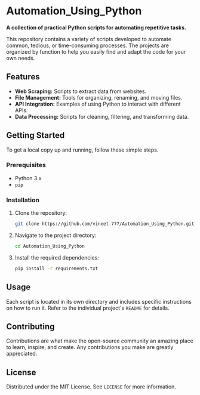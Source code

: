 # Automation_Using_Python

**A collection of practical Python scripts for automating repetitive tasks.**

This repository contains a variety of scripts developed to automate common, tedious, or time-consuming processes. The projects are organized by function to help you easily find and adapt the code for your own needs.

## Features
- **Web Scraping:** Scripts to extract data from websites.
- **File Management:** Tools for organizing, renaming, and moving files.
- **API Integration:** Examples of using Python to interact with different APIs.
- **Data Processing:** Scripts for cleaning, filtering, and transforming data.

## Getting Started
To get a local copy up and running, follow these simple steps.

### Prerequisites
- Python 3.x
- `pip`

### Installation
1.  Clone the repository:
    ```sh
    git clone https://github.com/vineet-777/Automation_Using_Python.git
    ```
2.  Navigate to the project directory:
    ```sh
    cd Automation_Using_Python
    ```
3.  Install the required dependencies:
    ```sh
    pip install -r requirements.txt
    ```

## Usage
Each script is located in its own directory and includes specific instructions on how to run it. Refer to the individual project's `README` for details.

## Contributing
Contributions are what make the open-source community an amazing place to learn, inspire, and create. Any contributions you make are greatly appreciated.

## License
Distributed under the MIT License. See `LICENSE` for more information.
